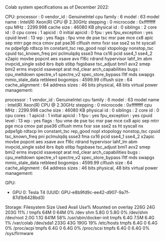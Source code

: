 Colab system specifications as of December 2022:

CPU:
processor	: 0
vendor_id	: GenuineIntel
cpu family	: 6
model		: 63
model name	: Intel(R) Xeon(R) CPU @ 2.30GHz
stepping	: 0
microcode	: 0xffffffff
cpu MHz		: 2299.998
cache size	: 46080 KB
physical id	: 0
siblings	: 2
core id		: 0
cpu cores	: 1
apicid		: 0
initial apicid	: 0
fpu		: yes
fpu_exception	: yes
cpuid level	: 13
wp		: yes
flags		: fpu vme de pse tsc msr pae mce cx8 apic sep mtrr pge mca cmov pat pse36 clflush mmx fxsr sse sse2 ss ht syscall nx pdpe1gb rdtscp lm constant_tsc rep_good nopl xtopology nonstop_tsc cpuid tsc_known_freq pni pclmulqdq ssse3 fma cx16 pcid sse4_1 sse4_2 x2apic movbe popcnt aes xsave avx f16c rdrand hypervisor lahf_lm abm invpcid_single ssbd ibrs ibpb stibp fsgsbase tsc_adjust bmi1 avx2 smep bmi2 erms invpcid xsaveopt arat md_clear arch_capabilities
bugs		: cpu_meltdown spectre_v1 spectre_v2 spec_store_bypass l1tf mds swapgs mmio_stale_data retbleed
bogomips	: 4599.99
clflush size	: 64
cache_alignment	: 64
address sizes	: 46 bits physical, 48 bits virtual
power management:

processor	: 1
vendor_id	: GenuineIntel
cpu family	: 6
model		: 63
model name	: Intel(R) Xeon(R) CPU @ 2.30GHz
stepping	: 0
microcode	: 0xffffffff
cpu MHz		: 2299.998
cache size	: 46080 KB
physical id	: 0
siblings	: 2
core id		: 0
cpu cores	: 1
apicid		: 1
initial apicid	: 1
fpu		: yes
fpu_exception	: yes
cpuid level	: 13
wp		: yes
flags		: fpu vme de pse tsc msr pae mce cx8 apic sep mtrr pge mca cmov pat pse36 clflush mmx fxsr sse sse2 ss ht syscall nx pdpe1gb rdtscp lm constant_tsc rep_good nopl xtopology nonstop_tsc cpuid tsc_known_freq pni pclmulqdq ssse3 fma cx16 pcid sse4_1 sse4_2 x2apic movbe popcnt aes xsave avx f16c rdrand hypervisor lahf_lm abm invpcid_single ssbd ibrs ibpb stibp fsgsbase tsc_adjust bmi1 avx2 smep bmi2 erms invpcid xsaveopt arat md_clear arch_capabilities
bugs		: cpu_meltdown spectre_v1 spectre_v2 spec_store_bypass l1tf mds swapgs mmio_stale_data retbleed
bogomips	: 4599.99
clflush size	: 64
cache_alignment	: 64
address sizes	: 46 bits physical, 48 bits virtual
power management:

GPU:
* GPU 0: Tesla T4 (UUID: GPU-e8b9fd9c-ee42-d907-9a7f-87d1b6428bd3)

Storage:
Filesystem      Size  Used Avail Use% Mounted on
overlay         226G   24G  203G  11% /
tmpfs            64M     0   64M   0% /dev
shm             5.8G     0  5.8G   0% /dev/shm
/dev/root       2.0G  1.1G  841M  58% /usr/sbin/docker-init
tmpfs           6.4G  7.5M  6.4G   1% /var/colab
/dev/sda1       233G   43G  190G  19% /etc/hosts
tmpfs           6.4G     0  6.4G   0% /proc/acpi
tmpfs           6.4G     0  6.4G   0% /proc/scsi
tmpfs           6.4G     0  6.4G   0% /sys/firmware

